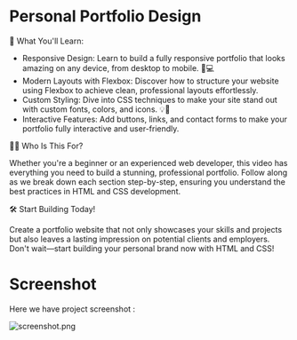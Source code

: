 # Personal Portfolio Design

🔑 What You'll Learn:

- Responsive Design: Learn to build a fully responsive portfolio that looks amazing on any device, from desktop to mobile. 📱💻
- Modern Layouts with Flexbox: Discover how to structure your website using Flexbox to achieve clean, professional layouts effortlessly.
- Custom Styling: Dive into CSS techniques to make your site stand out with custom fonts, colors, and icons. 💡🎨
- Interactive Features: Add buttons, links, and contact forms to make your portfolio fully interactive and user-friendly.

👨‍💻 Who Is This For?

Whether you're a beginner or an experienced web developer, this video has everything you need to build a stunning, professional portfolio. Follow along as we break down each section step-by-step, ensuring you understand the best practices in HTML and CSS development.

🛠️ Start Building Today!

Create a portfolio website that not only showcases your skills and projects but also leaves a lasting impression on potential clients and employers. Don't wait—start building your personal brand now with HTML and CSS!

# Screenshot

Here we have project screenshot :

![screenshot.png](screenshot.png)
